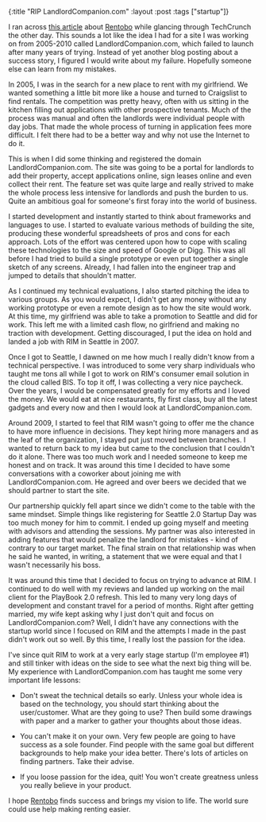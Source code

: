 {:title "RIP LandlordCompanion.com"
 :layout :post
 :tags ["startup"]}

I ran across [this article](http://techcrunch.com/2012/06/25/rentobo/) about
[Rentobo](http://www.rentobo.com/) while
glancing through TechCrunch the other day. This sounds a lot like the idea I
had for a site I was working on from 2005-2010 called LandlordCompanion.com,
which failed to launch after many years of trying. Instead of yet another blog
posting about a success story, I figured I would write about my failure.
Hopefully someone else can learn from my mistakes.

In 2005, I was in the search for a new place to rent with my girlfriend. We
wanted something a little bit more like a house and turned to Craigslist to find
rentals. The competition was pretty heavy, often with us sitting in the kitchen
filling out applications with other prospective tenants. Much of the process was
manual and often the landlords were individual people with day jobs. That made
the whole process of turning in application fees more difficult. I felt there had
to be a better way and why not use the Internet to do it.

This is when I did some thinking and registered the domain LandlordCompanion.com.
The site was going to be a portal for landlords to add their property, accept
applications online, sign leases online and even collect their rent. The feature
set was quite large and really strived to make the whole process less intensive
for landlords and push the burden to us. Quite an ambitious goal for someone's
first foray into the world of business.

I started development and instantly started to think about frameworks and languages
to use. I started to evaluate various methods of building the site, producing these
wonderful spreadsheets of pros and cons for each approach. Lots of the effort was
centered upon how to cope with scaling these technologies to the size and speed of
Google or Digg. This was all before I had tried to build a single prototype or even
put together a single sketch of any screens. Already, I had fallen into the engineer
trap and jumped to details that shouldn't matter.

As I continued my technical evaluations, I also started pitching the idea to various
groups. As you would expect, I didn't get any money without any working prototype or
even a remote design as to how the site would work. At this time, my girlfriend was
able to take a promotion to Seattle and did for work. This left me with a limited
cash flow, no girlfriend and making no traction with development. Getting discouraged,
I put the idea on hold and landed a job with RIM in Seattle in 2007.

Once I got to Seattle, I dawned on me how much I really didn't know from a technical
perspective. I was introduced to some very sharp individuals who taught me tons all
while I got to work on RIM's consumer email solution in the cloud called BIS. To top
it off, I was collecting a very nice paycheck. Over the years, I would be compensated
greatly for my efforts and I loved the money. We would eat at nice restaurants, fly
first class, buy all the latest gadgets and every now and then I would look at
LandlordCompanion.com.

Around 2009, I started to feel that RIM wasn't going to offer me the chance to have
more influence in decisions. They kept hiring more managers and as the leaf of the
organization, I stayed put just moved between branches. I wanted to return back to my
idea but came to the conclusion that I couldn't do it alone. There was too much work
and I needed someone to keep me honest and on track. It was around this time I decided
to have some conversations with a coworker about joining me with LandlordCompanion.com.
He agreed and over beers we decided that we should partner to start the site.

Our partnership quickly fell apart since we didn't come to the table with the same
mindset. Simple things like registering for Seattle 2.0 Startup Day was too much money
for him to commit. I ended up going myself and meeting with advisors and attending the
sessions. My partner was also interested in adding features that would penalize the
landlord for mistakes - kind of contrary to our target market. The final strain on that
relationship was when he said he wanted, in writing, a statement that we were equal and
that I wasn't necessarily his boss.

It was around this time that I decided to focus on trying to advance at RIM. I continued
to do well with my reviews and landed up working on the mail client for the PlayBook 2.0
refresh. This led to many very long days of development and constant travel for a period
of months. Right after getting married, my wife kept asking why I just don't quit and
focus on LandlordCompanion.com? Well, I didn't have any connections with the startup world
since I focused on RIM and the attempts I made in the past didn't work out so well. By
this time, I really lost the passion for the idea.

I've since quit RIM to work at a very early stage startup (I'm employee #1) and still
tinker with ideas on the side to see what the next big thing will be. My experience with
LandlordCompanion.com has taught me some very important life lessons:

* Don't sweat the technical details so early. Unless your whole idea is based on the technology,
  you should start thinking about the user/customer. What are they going to use? Then build some
  drawings with paper and a marker to gather your thoughts about those ideas.

* You can't make it on your own. Very few people are going to have success as a sole founder.
  Find people with the same goal but different backgrounds to help make your idea better.
  There's lots of articles on finding partners. Take their advise.

* If you loose passion for the idea, quit! You won't create greatness unless you really
  believe in your product.

I hope [Rentobo](http://www.rentobo.com/) finds success and brings my vision to life. The world sure
could use help making renting easier.
